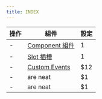 ```yaml
---
title: INDEX
---
```


| 操作 | 組件                              | 設定 |
| ---- | --------------------------------- | ---- |
| -    | [Component 組件](./component.md)  | 1    |
| -    | [Slot 插槽](./slot.md)            | 1    |
| -    | [Custom Events](./customEvent.md) | \$12 |
| -    | are neat                          | \$1  |
| -    | are neat                          | \$1  |
